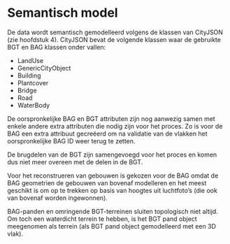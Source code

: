 # Semantisch model

De data wordt semantisch gemodelleerd volgens de klassen van CityJSON (zie hoofdstuk 4). CityJSON bevat de volgende klassen waar de gebruikte BGT en BAG klassen onder vallen:

- LandUse 
- GenericCityObject
- Building
- Plantcover
- Bridge
- Road
- WaterBody

De oorspronkelijke BAG en BGT attributen zijn nog aanwezig samen met enkele andere extra attributen die nodig zijn voor het proces. Zo is voor de BAG een extra attribuut gecreëerd om na validatie van de vlakken het oorspronkelijke BAG ID weer terug te zetten. 

De brugdelen van de BGT zijn samengevoegd voor het proces en komen dus niet meer overeen met de delen in de BGT. 

Voor het reconstrueren van gebouwen is gekozen voor de BAG omdat de BAG geometrien de gebouwen van bovenaf modelleren en het meest geschikt is om op te trekken op basis van hoogtes uit luchtfoto’s (die ook van bovenaf worden ingewonnen). 

BAG-panden en omringende BGT-terreinen sluiten topologisch niet altijd. Om toch een waterdicht terrein te hebben,  is het BGT pand object meegenomen als terrein (als BGT pand object gemodelleerd met een 3D vlak).

